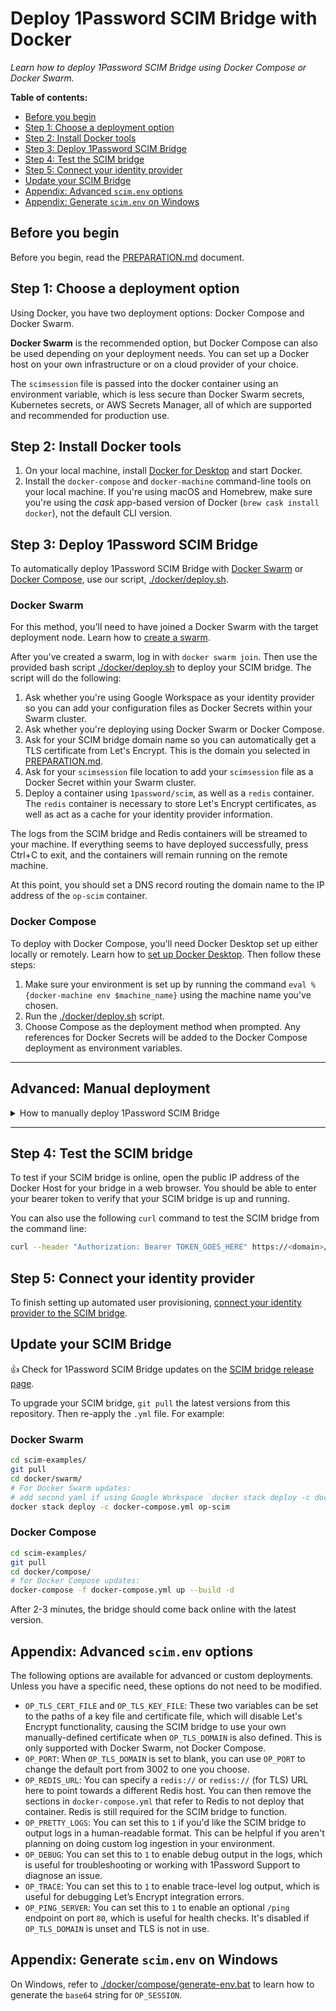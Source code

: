 # Deploy 1Password SCIM Bridge with Docker

*Learn how to deploy 1Password SCIM Bridge using Docker Compose or Docker Swarm.*

**Table of contents:**

- [Before you begin](#before-you-begin)
- [Step 1: Choose a deployment option](#step-1-choose-a-deployment-option)
- [Step 2: Install Docker tools](#step-2-install-docker-tools)
- [Step 3: Deploy 1Password SCIM Bridge](#step-3-deploy-1password-scim-bridge)
- [Step 4: Test the SCIM bridge](#step-4-test-the-scim-bridge)
- [Step 5: Connect your identity provider](#step-5-connect-your-identity-provider)
- [Update your SCIM Bridge](#update-your-scim-bridge)
- [Appendix: Advanced `scim.env` options](#appendix-advanced-scimenv-options)
- [Appendix: Generate `scim.env` on Windows](#appendix-generate-scimenv-on-windows)

## Before you begin

Before you begin, read the [PREPARATION.md](/PREPARATION.md) document.

## Step 1: Choose a deployment option

Using Docker, you have two deployment options: Docker Compose and Docker Swarm.

**Docker Swarm** is the recommended option, but Docker Compose can also be used depending on your deployment needs. You can set up a Docker host on your own infrastructure or on a cloud provider of your choice.

The `scimsession` file is passed into the docker container using an environment variable, which is less secure than Docker Swarm secrets, Kubernetes secrets, or AWS Secrets Manager, all of which are supported and recommended for production use.

## Step 2: Install Docker tools

1. On your local machine, install [Docker for Desktop](https://www.docker.com/products/docker-desktop) and start Docker.
2. Install the `docker-compose` and `docker-machine` command-line tools on your local machine. If you're using macOS and Homebrew, make sure you're using the _cask_ app-based version of Docker (`brew cask install docker`), not the default CLI version.

## Step 3: Deploy 1Password SCIM Bridge

To automatically deploy 1Password SCIM Bridge with [Docker Swarm](#docker-swarm) or [Docker Compose](#docker-compose), use our script, [./docker/deploy.sh](deploy.sh).

### Docker Swarm

For this method, you'll need to have joined a Docker Swarm with the target deployment node. Learn how to [create a swarm](https://docs.docker.com/engine/swarm/swarm-tutorial/create-swarm/).

After you've created a swarm, log in with `docker swarm join`. Then use the provided bash script [./docker/deploy.sh](deploy.sh) to deploy your SCIM bridge. The script will do the following:

1. Ask whether you're using Google Workspace as your identity provider so you can add your configuration files as Docker Secrets within your Swarm cluster.
2. Ask whether you're deploying using Docker Swarm or Docker Compose.
3. Ask for your SCIM bridge domain name so you can automatically get a TLS certificate from Let's Encrypt. This is the domain you selected in [PREPARATION.md](/PREPARATION.md).
4. Ask for your `scimsession` file location to add your `scimsession` file as a Docker Secret within your Swarm cluster.
5. Deploy a container using `1password/scim`, as well as a `redis` container. The `redis` container is necessary to store Let's Encrypt certificates, as well as act as a cache for your identity provider information.

The logs from the SCIM bridge and Redis containers will be streamed to your machine. If everything seems to have deployed successfully, press Ctrl+C to exit, and the containers will remain running on the remote machine.

At this point, you should set a DNS record routing the domain name to the IP address of the `op-scim` container.

### Docker Compose

To deploy with Docker Compose, you'll need Docker Desktop set up either locally or remotely. Learn how to [set up Docker Desktop](https://docs.docker.com/desktop/). Then follow these steps:

1. Make sure your environment is set up by running the command `eval %{docker-machine env $machine_name}` using the machine name you've chosen.
2. Run the [./docker/deploy.sh](deploy.sh) script.
3. Choose Compose as the deployment method when prompted. Any references for Docker Secrets will be added to the Docker Compose deployment as environment variables.

<hr>

## Advanced: Manual deployment

<details>
<summary>How to manually deploy 1Password SCIM Bridge</summary>

You can also manually deploy the SCIM bridge with [Docker Swarm](#docker-swarm-manual-deployment) or [Docker Compose](#docker-compose-manual-deployment).

### Clone `scim-examples`

You’ll need to clone this repository using `git` into a directory of your choice:

```bash
git clone https://github.com/1Password/scim-examples.git
```

You can then browse to the Docker directory:

```bash
cd scim-examples/docker/
```

### Docker Swarm manual deployment

To use Docker Swarm, run `docker swarm init` or `docker swarm join` on the target node and complete that portion of the setup. Refer to [Docker’s documentation for more details](https://docs.docker.com/engine/swarm/swarm-tutorial/create-swarm/).

Unlike Docker Compose, you won't need to set the `OP_SESSION` variable in `scim.env`. Instead, you'll use Docker Secrets to store the `scimsession` file. You'll still need to set the environment variable `OP_TLS_DOMAIN` within `scim.env` to the URL you selected during [PREPARATION.md](/PREPARATION.md). Open that in your preferred text editor and change `OP_TLS_DOMAIN` to that domain name.

#### If you use Google Workspace as your identity provider

If you use Google Workspace as your identity provider, you'll need to set up some additional secrets.

First, edit the file located at `scim-examples/beta/workspace-settings.json` and enter in the appropriate details. Then create the necessary secrets for Google Workspace:

```bash
# this is the path of the JSON file you edited in the paragraph above
cat /path/to/workspace-settings.json | docker secret create workspace-settings -
# replace <google keyfile> with the name of the file Google generated for your Google Service Account
cat /path/to/<google keyfile>.json | docker secret create workspace-credentials -

```
<br>

After that’s set up, you can do the following (using the alternate command for the stack deployment if using Google Workspace as your identity provider):

```bash
# enter the swarm directory
cd scim-examples/docker/swarm/
# sets up a Docker Secret on your Swarm
cat /path/to/scimsession | docker secret create scimsession -
# deploy your Stack
docker stack deploy -c docker-compose.yml op-scim
# (optional) view the service logs
docker service logs --raw -f op-scim_scim
```

Alternate Google Workspace stack deployment command:

``` bash
# deploy your Stack with Google Workspace settings
docker stack deploy -c docker-compose.yml -c gw-docker-compose.yml op-scim
```

Learn more about [connecting Google Workspace to 1Password SCIM Bridge](https://support.1password.com/scim-google-workspace/).

### Docker Compose manual deployment

When using Docker Compose, you can create the environment variable `OP_SESSION` manually by doing the following:

```bash
# only needed for Docker Compose - use Docker Secrets when using Swarm
# enter the compose directory (if you aren’t already in it)
cd scim-examples/docker/compose/
SESSION=$(cat /path/to/scimsession | base64 | tr -d "\n")
sed -i '' -e "s/OP_SESSION=$/OP_SESSION=$SESSION/" ./scim.env
```

You’ll also need to set the environment variable `OP_TLS_DOMAIN` within `scim.env` to the URL you selected during [PREPARATION.md](/PREPARATION.md). Open that in your preferred text editor and change `OP_TLS_DOMAIN` to that domain name.

Ensure that `OP_TLS_DOMAIN` is set to the domain name you’ve set up before you continue.

#### If you use Google Workspace as your identity provider

If you use Google Workspace as your identity provider, you'll need to set up some additional secrets.

First, edit the file located at `scim-examples/beta/workspace-settings.json` and enter in the appropriate details. Then create the necessary secrets for Google Workspace:

```bash
# enter the compose directory (if you aren’t already in it)
cd scim-examples/docker/compose/
# this is the path of the JSON file you edited in the paragraph above
wORKSPACE_SETTINGS=$(cat /path/to/workspace_settings.json | base64 | tr -d "\n")
sed -i '' -e "s/OP_WORKSPACE_SETTINGS=$/OP_WORKSPACE_SETTINGS=$WORKSPACE_SETTINGS/" ./scim.env
# replace <google keyfile> with the name of the file Google generated for your Google Service Account
GOOGLE_CREDENTIALS=$(cat /path/to/<google keyfile>.json | base64 | tr -d "\n")
sed -i '' -e "s/OP_WORKSPACE_CREDENTIALS=$/OP_WORKSPACE_CREDENTIALS=$GOOGLE_CREDENTIALS/" ./scim.env
```
<br>

And finally, use `docker-compose` to deploy:

```bash
# enter the compose directory (if you aren’t already in it)
cd scim-examples/docker/compose/
# create the container
docker-compose -f docker-compose.yml up --build -d
# (optional) view the container logs
docker-compose -f docker-compose.yml logs -f
```
Learn more about [connecting Google Workspace to 1Password SCIM Bridge](https://support.1password.com/scim-google-workspace/).

</details>

<hr>

## Step 4: Test the SCIM bridge

To test if your SCIM bridge is online, open the public IP address of the Docker Host for your bridge in a web browser. You should be able to enter your bearer token to verify that your SCIM bridge is up and running.

You can also use the following `curl` command to test the SCIM bridge from the command line:

```bash
curl --header "Authorization: Bearer TOKEN_GOES_HERE" https://<domain>/scim/Users
```

## Step 5: Connect your identity provider

To finish setting up automated user provisioning, [connect your identity provider to the SCIM bridge](https://support.1password.com/scim/#step-3-connect-your-identity-provider).

## Update your SCIM Bridge

👍 Check for 1Password SCIM Bridge updates on the [SCIM bridge release page](https://app-updates.agilebits.com/product_history/SCIM).

To upgrade your SCIM bridge, `git pull` the latest versions from this repository. Then re-apply the `.yml` file. For example:

### Docker Swarm

```bash
cd scim-examples/
git pull
cd docker/swarm/
# For Docker Swarm updates: 
# add second yaml if using Google Workspace `docker stack deploy -c docker-compose.yml -c gw-docker-compose.yml op-scim`
docker stack deploy -c docker-compose.yml op-scim
```

### Docker Compose

```bash
cd scim-examples/
git pull
cd docker/compose/
# for Docker Compose updates:
docker-compose -f docker-compose.yml up --build -d
```

After 2-3 minutes, the bridge should come back online with the latest version.

## Appendix: Advanced `scim.env` options

The following options are available for advanced or custom deployments. Unless you have a specific need, these options do not need to be modified.

* `OP_TLS_CERT_FILE` and `OP_TLS_KEY_FILE`: These two variables can be set to the paths of a key file and certificate file, which will disable Let's Encrypt functionality, causing the SCIM bridge to use your own manually-defined certificate when `OP_TLS_DOMAIN` is also defined. This is only supported with Docker Swarm, not Docker Compose.
* `OP_PORT`: When `OP_TLS_DOMAIN` is set to blank, you can use `OP_PORT` to change the default port from 3002 to one you choose.
* `OP_REDIS_URL`: You can specify a `redis://` or `rediss://` (for TLS) URL here to point towards a different Redis host. You can then remove the sections in `docker-compose.yml` that refer to Redis to not deploy that container. Redis is still required for the SCIM bridge to function.
* `OP_PRETTY_LOGS`: You can set this to `1` if you'd like the SCIM bridge to output logs in a human-readable format. This can be helpful if you aren't planning on doing custom log ingestion in your environment.
* `OP_DEBUG`: You can set this to `1` to enable debug output in the logs, which is useful for troubleshooting or working with 1Password Support to diagnose an issue.
* `OP_TRACE`: You can set this to `1` to enable trace-level log output, which is useful for debugging Let’s Encrypt integration errors.
* `OP_PING_SERVER`: You can set this to `1` to enable an optional `/ping` endpoint on port `80`, which is useful for health checks. It's disabled if `OP_TLS_DOMAIN` is unset and TLS is not in use.

## Appendix: Generate `scim.env` on Windows

On Windows, refer to [./docker/compose/generate-env.bat](generate-env.bat) to learn how to generate the `base64` string for `OP_SESSION`.
